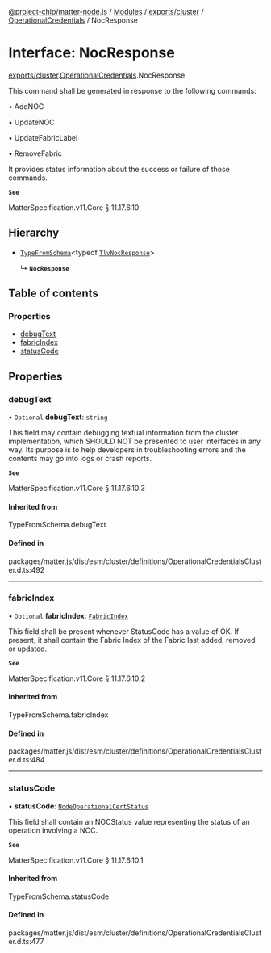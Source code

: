 [@project-chip/matter-node.js](../README.md) / [Modules](../modules.md) / [exports/cluster](../modules/exports_cluster.md) / [OperationalCredentials](../modules/exports_cluster.OperationalCredentials.md) / NocResponse

# Interface: NocResponse

[exports/cluster](../modules/exports_cluster.md).[OperationalCredentials](../modules/exports_cluster.OperationalCredentials.md).NocResponse

This command shall be generated in response to the following commands:

  • AddNOC

  • UpdateNOC

  • UpdateFabricLabel

  • RemoveFabric

It provides status information about the success or failure of those commands.

**`See`**

MatterSpecification.v11.Core § 11.17.6.10

## Hierarchy

- [`TypeFromSchema`](../modules/exports_tlv.md#typefromschema)\<typeof [`TlvNocResponse`](../modules/exports_cluster.OperationalCredentials.md#tlvnocresponse)\>

  ↳ **`NocResponse`**

## Table of contents

### Properties

- [debugText](exports_cluster.OperationalCredentials.NocResponse.md#debugtext)
- [fabricIndex](exports_cluster.OperationalCredentials.NocResponse.md#fabricindex)
- [statusCode](exports_cluster.OperationalCredentials.NocResponse.md#statuscode)

## Properties

### debugText

• `Optional` **debugText**: `string`

This field may contain debugging textual information from the cluster implementation, which SHOULD NOT be
presented to user interfaces in any way. Its purpose is to help developers in troubleshooting errors and the
contents may go into logs or crash reports.

**`See`**

MatterSpecification.v11.Core § 11.17.6.10.3

#### Inherited from

TypeFromSchema.debugText

#### Defined in

packages/matter.js/dist/esm/cluster/definitions/OperationalCredentialsCluster.d.ts:492

___

### fabricIndex

• `Optional` **fabricIndex**: [`FabricIndex`](../modules/exports_datatype.md#fabricindex)

This field shall be present whenever StatusCode has a value of OK. If present, it shall contain the Fabric
Index of the Fabric last added, removed or updated.

**`See`**

MatterSpecification.v11.Core § 11.17.6.10.2

#### Inherited from

TypeFromSchema.fabricIndex

#### Defined in

packages/matter.js/dist/esm/cluster/definitions/OperationalCredentialsCluster.d.ts:484

___

### statusCode

• **statusCode**: [`NodeOperationalCertStatus`](../enums/exports_cluster.OperationalCredentials.NodeOperationalCertStatus.md)

This field shall contain an NOCStatus value representing the status of an operation involving a NOC.

**`See`**

MatterSpecification.v11.Core § 11.17.6.10.1

#### Inherited from

TypeFromSchema.statusCode

#### Defined in

packages/matter.js/dist/esm/cluster/definitions/OperationalCredentialsCluster.d.ts:477
